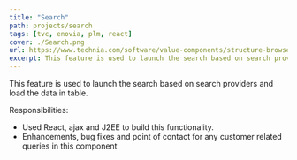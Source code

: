 ```yaml
---
title: "Search"
path: projects/search
tags: [tvc, enovia, plm, react]
cover: ./Search.png
url: https://www.technia.com/software/value-components/structure-browser/
excerpt: This feature is used to launch the search based on search providers and load the data in table. 
---
```


This feature is used to launch the search based on search providers and
load the data in table. 

Responsibilities:
* Used React, ajax and J2EE to build this functionality.
* Enhancements, bug fixes and point of contact for any customer related queries in this component